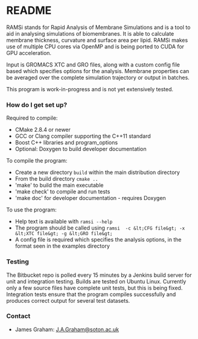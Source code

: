 # README #

RAMSi stands for Rapid Analysis of Membrane Simulations and is a tool to aid in analysing simulations of biomembranes.  It is able to calculate membrane thickness, curvature and surface area per lipid.  RAMSi makes use of multiple CPU cores via OpenMP and is being ported to CUDA for GPU acceleration.

Input is GROMACS XTC and GRO files, along with a custom config file based which specifies options for the analysis. Membrane properties can be averaged over the complete simulation trajectory or output in batches.

This program is work-in-progress and is not yet extensively tested.

### How do I get set up? ###

Required to compile:

* CMake 2.8.4 or newer
* GCC or Clang compiler supporting the C++11 standard
* Boost C++ libraries and program\_options
* Optional: Doxygen to build developer documentation

To compile the program:

* Create a new directory `build` within the main distribution directory
* From the build directory `cmake ..`
* 'make' to build the main executable
* 'make check' to compile and run tests
* 'make doc' for developer documentation - requires Doxygen

To use the program:

* Help text is available with `ramsi --help`
* The program should be called using `ramsi  -c &lt;CFG file&gt; -x &lt;XTC file&gt; -g &lt;GRO file&gt;`
* A config file is required which specifies the analysis options, in the format seen in the examples directory

### Testing ###
The Bitbucket repo is polled every 15 minutes by a Jenkins build server for unit and integration testing.  Builds are tested on Ubuntu Linux.
Currently only a few source files have complete unit tests, but this is being fixed.  Integration tests ensure that the program compiles successfully and produces correct output for several test datasets.

### Contact ###

* James Graham: <J.A.Graham@soton.ac.uk>
